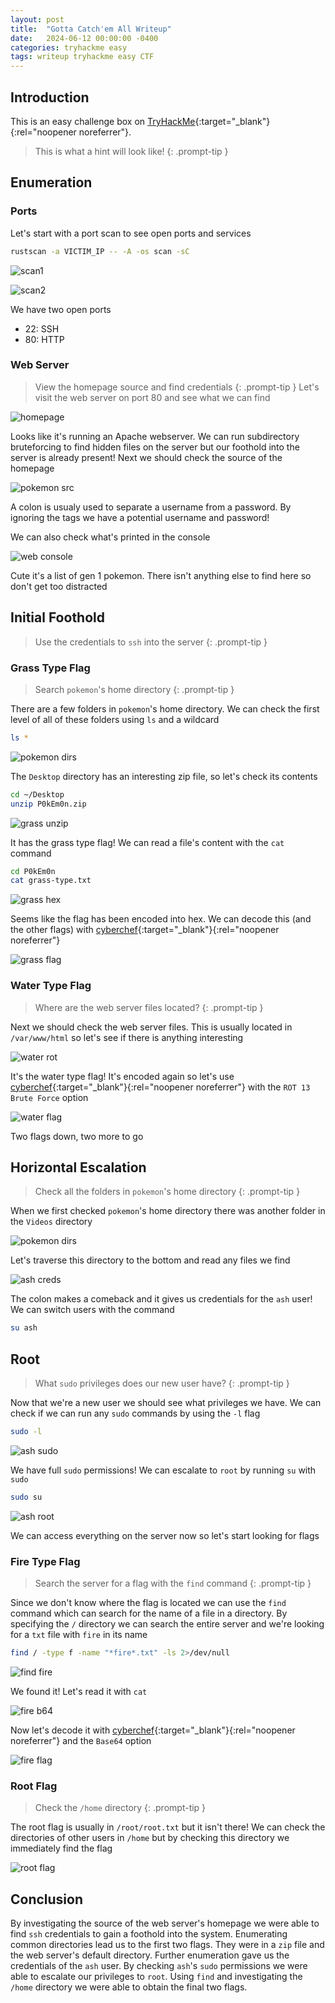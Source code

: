 ```yaml
---
layout: post
title:  "Gotta Catch'em All Writeup"
date:   2024-06-12 00:00:00 -0400
categories: tryhackme easy
tags: writeup tryhackme easy CTF
---
```

## Introduction
This is an easy challenge box on
[TryHackMe](https://tryhackme.com/r/room/pokemon){:target="_blank"}{:rel="noopener noreferrer"}.

> This is what a hint will look like!
{: .prompt-tip }

## Enumeration
### Ports
Let's start with a port scan to see open ports and
services

```bash
rustscan -a VICTIM_IP -- -A -os scan -sC
```
![scan1](/images/catch-em-all/scan1.png)

![scan2](/images/catch-em-all/scan2.png)

We have two open ports
- 22: SSH
- 80: HTTP

### Web Server
> View the homepage source and find credentials
{: .prompt-tip }
Let's visit the web server on port 80 and see what
we can find

![homepage](/images/catch-em-all/homepage.png)

Looks like it's running an Apache webserver. We can
run subdirectory bruteforcing to find hidden files on
the server but our foothold into the server is already
present! Next we should check the source of the homepage

![pokemon src](/images/catch-em-all/pokemon-src.png)

A colon is usualy used to separate a username from a
password. By ignoring the tags we have a potential username
and password!

We can also check what's printed in the console

![web console](/images/catch-em-all/web-console.png)

Cute it's a list of gen 1 pokemon. There isn't anything
else to find here so don't get too distracted

## Initial Foothold
> Use the credentials to `ssh` into the server
{: .prompt-tip }

### Grass Type Flag
> Search `pokemon`'s home directory
{: .prompt-tip }

There are a few folders in `pokemon`'s home directory.
We can check the first level of all of these folders
using `ls` and a wildcard

```bash
ls *
```

![pokemon dirs](/images/catch-em-all/pokemon-dirs.png)

The `Desktop` directory has an interesting zip file,
so let's check its contents

```bash
cd ~/Desktop
unzip P0kEm0n.zip
```

![grass unzip](/images/catch-em-all/grass-unzip.png)

It has the grass type flag! We can read a file's content
with the `cat` command

```bash
cd P0kEm0n
cat grass-type.txt
```

![grass hex](/images/catch-em-all/grass-type-hex.png)

Seems like the flag has been encoded into hex. We can
decode this (and the other flags) with
[cyberchef](https://cyberchef.org/){:target="_blank"}{:rel="noopener noreferrer"}

![grass flag](/images/catch-em-all/grass-type-flag.png)

### Water Type Flag
> Where are the web server files located?
{: .prompt-tip }

Next we should check the web server files. This is usually
located in `/var/www/html` so let's see if there is
anything interesting

![water rot](/images/catch-em-all/water-type-rot.png)

It's the water type flag! It's encoded again so let's
use
[cyberchef](https://cyberchef.org/){:target="_blank"}{:rel="noopener noreferrer"}
with the `ROT 13 Brute Force` option

![water flag](/images/catch-em-all/water-flag.png)

Two flags down, two more to go

## Horizontal Escalation
> Check all the folders in `pokemon`'s home directory
{: .prompt-tip }

When we first checked `pokemon`'s home directory there
was another folder in the `Videos` directory

![pokemon dirs](/images/catch-em-all/pokemon-dirs.png)

Let's traverse this directory to the bottom and read
any files we find

![ash creds](/images/catch-em-all/ash-creds.png)

The colon makes a comeback and it gives us 
credentials for the `ash` user! We can switch users 
with the command

```bash
su ash
```

## Root
> What `sudo` privileges does our new user have?
{: .prompt-tip }

Now that we're a new user we should see what privileges
we have. We can check if we can run any `sudo` commands
by using the `-l` flag

```bash
sudo -l
```

![ash sudo](/images/catch-em-all/ash-sudo.png)

We have full `sudo` permissions! We can escalate to `root`
by running `su` with `sudo`

```bash
sudo su
```

![ash root](/images/catch-em-all/ash-root.png)

We can access everything on the server now so let's
start looking for flags

### Fire Type Flag
> Search the server for a flag with the `find` command
{: .prompt-tip }

Since we don't know where the flag is located we can
use the `find` command which can search for the name
of a file in a directory. By specifying the `/` directory
we can search the entire server and we're looking for
a `txt` file with `fire` in its name

```bash
find / -type f -name "*fire*.txt" -ls 2>/dev/null
```

![find fire](/images/catch-em-all/find-fire.png)

We found it! Let's read it with `cat`

![fire b64](/images/catch-em-all/fire-b64.png)

Now let's decode it with
[cyberchef](https://cyberchef.org/){:target="_blank"}{:rel="noopener noreferrer"}
and the `Base64` option

![fire flag](/images/catch-em-all/fire-flag.png)

### Root Flag
> Check the `/home` directory
{: .prompt-tip }

The root flag is usually in `/root/root.txt` but it
isn't there! We can check the directories of other
users in `/home` but by checking this directory
we immediately find the flag

![root flag](/images/catch-em-all/root-flag.png)

## Conclusion
By investigating the source of the web server's homepage
we were able to find `ssh` credentials to gain a foothold
into the system. Enumerating common directories lead us
to the first two flags. They were in a `zip` file
and the web server's default directory. Further enumeration
gave us the credentials of the `ash` user. By checking
`ash`'s `sudo` permissions we were able to escalate
our privileges to `root`.
Using `find` and investigating the `/home` directory
we were able to obtain the final two flags.
